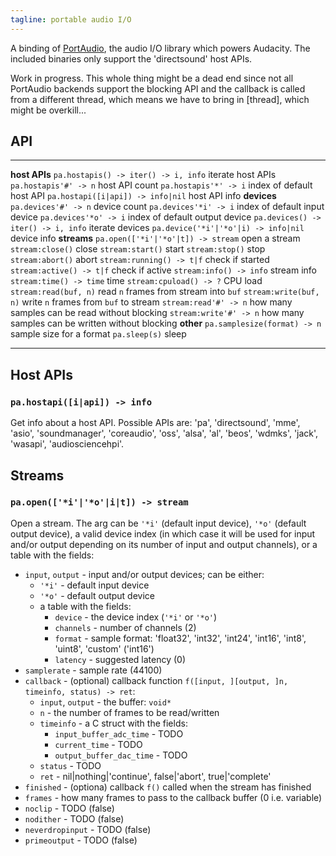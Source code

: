 ```yaml
---
tagline: portable audio I/O
---
```


A binding of [PortAudio](http://portaudio.com/), the audio I/O library
which powers Audacity. The included binaries only support the 'directsound'
host APIs.

<warn>Work in progress. This whole thing might be a dead end
since not all PortAudio backends support the blocking API and the
callback is called from a different thread, which means we have to
bring in [thread], which might be overkill...</warn>

## API

------------------------------------------ ------------------------------------------
__host APIs__
`pa.hostapis() -> iter() -> i, info`       iterate host APIs
`pa.hostapis'#' -> n`                      host API count
`pa.hostapis'*' -> i`                      index of default host API
`pa.hostapi([i|api]) -> info|nil`          host API info
__devices__
`pa.devices'#' -> n`                       device count
`pa.devices'*i' -> i`                      index of default input device
`pa.devices'*o' -> i`                      index of default output device
`pa.devices() -> iter() -> i, info`        iterate devices
`pa.device('*i'|'*o'|i) -> info|nil`       device info
__streams__
`pa.open(['*i'|'*o'|t]) -> stream`         open a stream
`stream:close()`                           close
`stream:start()`                           start
`stream:stop()`                            stop
`stream:abort()`                           abort
`stream:running() -> t|f`                  check if started
`stream:active() -> t|f`                   check if active
`stream:info() -> info`                    stream info
`stream:time() -> time`                    time
`stream:cpuload() -> ?`                    CPU load
`stream:read(buf, n)`                      read `n` frames from stream into `buf`
`stream:write(buf, n)`                     write `n` frames from `buf` to stream
`stream:read'#' -> n`                      how many samples can be read without blocking
`stream:write'#' -> n`                     how many samples can be written without blocking
__other__
`pa.samplesize(format) -> n`               sample size for a format
`pa.sleep(s)`                              sleep
------------------------------------------ ------------------------------------------

## Host APIs

### `pa.hostapi([i|api]) -> info`

Get info about a host API. Possible APIs are: 'pa', 'directsound', 'mme',
'asio', 'soundmanager', 'coreaudio', 'oss', 'alsa',  'al', 'beos', 'wdmks',
'jack', 'wasapi', 'audiosciencehpi'.

## Streams

### `pa.open(['*i'|'*o'|i|t]) -> stream`

Open a stream. The arg can be `'*i'` (default input device), `'*o'` (default
output device), a valid device index (in which case it will be used for
input and/or output depending on its number of input and output channels),
or a table with the fields:

* `input`, `output` - input and/or output devices; can be either:
	* `'*i'` - default input device
	* `'*o'` - default output device
	* a table with the fields:
		* `device` - the device index (`'*i'` or `'*o'`)
		* `channels` - number of channels (2)
		* `format` - sample format: 'float32', 'int32', 'int24', 'int16',
		'int8', 'uint8', 'custom' ('int16')
		* `latency` - suggested latency (0)
* `samplerate` - sample rate (44100)
* `callback` - (optional) callback function `f([input, ][output, ]n, timeinfo, status) -> ret`:
	* `input`, `output` - the buffer: `void*`
	* `n` - the number of frames to be read/written
	* `timeinfo` - a C struct with the fields:
		* `input_buffer_adc_time` - TODO
		* `current_time` - TODO
		* `output_buffer_dac_time` - TODO
	* `status` - TODO
	* `ret` - nil|nothing|'continue', false|'abort', true|'complete'
* `finished` - (optiona) callback `f()` called when the stream has finished
* `frames` - how many frames to pass to the callback buffer (0 i.e. variable)
* `noclip` - TODO (false)
* `nodither` - TODO (false)
* `neverdropinput` - TODO (false)
* `primeoutput` - TODO (false)

